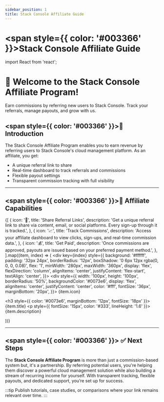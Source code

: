 ```yaml
---
sidebar_position: 1
title: Stack Console Affiliate Guide
---
```


# <span style={{ color: '#003366' }}>Stack Console Affiliate Guide</span>

import React from 'react';

<div
  style={{
    textAlign: 'center',
    padding: '50px 20px',
    background: 'linear-gradient(135deg, #0073e6, #003366)',
    color: 'white',
    borderRadius: '10px',
    marginBottom: '30px',
  }}
>
  <h1>🤝 Welcome to the Stack Console Affiliate Program!</h1>
  <p>Earn commissions by referring new users to Stack Console. Track your referrals, manage payouts, and grow with us.</p>
</div>

## <span style={{ color: '#003366' }}>📖 Introduction</span>

The Stack Console Affiliate Program enables you to earn revenue by referring users to Stack Console's cloud management platform. As an affiliate, you get:

- A unique referral link to share
- Real-time dashboard to track referrals and commissions
- Flexible payout settings
- Transparent commission tracking with full visibility

---

## <span style={{ color: '#003366' }}>🧩 Affiliate Capabilities</span>

<div style={{ display: 'flex', flexWrap: 'wrap', gap: '24px', justifyContent: 'center', marginTop: '24px' }}>

  {[
    {
      icon: '🔗',
      title: 'Share Referral Links',
      description: 'Get a unique referral link to share via content, email, or social platforms. Every sign-up through it is tracked.',
    },
    {
      icon: '📈',
      title: 'Track Commissions',
      description: 'Access your affiliate dashboard to view clicks, sign-ups, and real-time commission data.',
    },
    {
      icon: '💰',
      title: 'Get Paid',
      description: 'Once commissions are approved, payouts are issued based on your preferred payment method.',
    },
  ].map((item, index) => (
    <div key={index} style={{
      background: '#ffffff',
      padding: '32px 24px',
      borderRadius: '12px',
      boxShadow: '0 6px 12px rgba(0, 0, 0, 0.08)',
      flex: '1',
      minWidth: '280px',
      maxWidth: '360px',
      display: 'flex',
      flexDirection: 'column',
      alignItems: 'center',
      justifyContent: 'flex-start',
      textAlign: 'center',
    }}>
      <div style={{
        width: '100px',
        height: '100px',
        borderRadius: '50%',
        backgroundColor: '#0073e6',
        display: 'flex',
        alignItems: 'center',
        justifyContent: 'center',
        color: '#fff',
        fontSize: '36px',
        marginBottom: '20px',
      }}>
        {item.icon}
      </div>
      <h3 style={{ color: '#0073e6', marginBottom: '12px', fontSize: '18px' }}>{item.title}</h3>
      <p style={{ fontSize: '15px', color: '#333', lineHeight: '1.6' }}>{item.description}</p>
    </div>
  ))}
</div>

---

## <span style={{ color: '#003366' }}> ✅ Next Steps</span>

The **Stack Console Affiliate Program** is more than just a commission-based system but, it's a partnership. By referring potential users, you're helping them discover a powerful cloud management solution while also building a stream of recurring income for yourself. With transparent tracking, flexible payouts, and dedicated support, you’re set up for success.

:::tip
Publish tutorials, case studies, or comparisons where your link remains relevant over time.
:::
